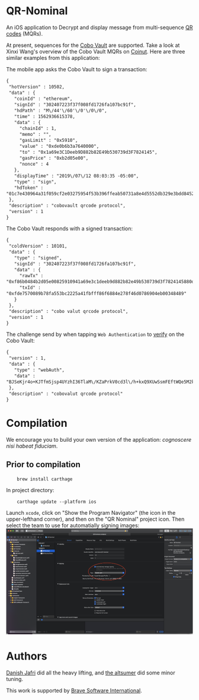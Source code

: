 # QR-Nominal
An iOS application to Decrypt and display message from multi-sequence [QR codes](https://en.wikipedia.org/wiki/QR_code) (MQRs).

At present,
sequences for the [Cobo Vault](https://cobo.com/hardware-wallet) are supported.
Take a look at Xinxi Wang's overview of the Cobo Vault MQRs on
[Coinut](https://coinut.com/blog/a-brief-review-of-cobo-vault-the-most-secure-hardware-wallet/).
Here are three similar examples from this application:

The mobile app asks the Cobo Vault to sign a transaction:

    {
     "hotVersion" : 10502,
     "data" : {
       "coinId" : "ethereum",
       "signId" : "302407223f37f008fd1726fa107bc91f",
       "hdPath" : "M\/44'\/60'\/0'\/0\/0",
       "time" : 1562936615378,
       "data" : {
         "chainId" : 1,
         "memo" : "",
         "gasLimit" : "0x5910",
         "value" : "0xde0b6b3a7640000",
         "to" : "0x1a69e3C1Deeb9D882b82E49b530739d3F7824145",
         "gasPrice" : "0xb2d05e00",
         "nonce" : 4
       },
       "displayTime" : "2019\/07\/12 08:03:35 -05:00",
       "type" : "sign",
       "hdToken" : "01c7e430964a31f059cf2e03275954f53b396ffeab50731a8e4d5552db329e3bdd8452db0a4fa4b5e64ba13479b895282ba57c7b3b3ef385add8f9c06e72c2496f881ba3dbfa4afb1b14be1c108f33d0"
     },
     "description" : "cobovault qrcode protocol",
     "version" : 1
    }

The Cobo Vault responds with a signed transaction:

    {
     "coldVersion" : 10101,
     "data" : {
       "type" : "signed",
       "signId" : "302407223f37f008fd1726fa107bc91f",
       "data" : {
         "rawTx" : "0xf86b0484b2d05e00825910941a69e3c1deeb9d882b82e49b530739d3f7824145880de0b6b3a76400008026a0593028c1981717a0128373c972415516f691e5bbddf626bc505d2c385607d2e8a068b31b08b1639de536547caba1b6e12c08598bf2be2cb82edde9711b29b0ad4d",
         "txId" : "0xfde7570089b78fa553bc2225a41fbfff86f6884e278f46d0786904eb00348489"
       }
     },
     "description" : "cobo valut qrcode protocol",
     "version" : 1
    }

The challenge send by when tapping `Web Authentication` to
[verify](https://cobo.com/hardware-wallet/authentication) on the Cobo Vault:

    {
     "version" : 1,
     "data" : {
       "type" : "webAuth",
       "data" : "BJSeKjr4o+KJTfmSjsp4UYzhI36TlaM\/KZaPrkV0cd3l\/h+kxQ9XUwSsmFEftWQe5M2k0ExI7NXVO\/hmcp8TSTgaD4MYGqjn55LOa0YydtAjtCCczUBQu75UynFhqZ9OnK2nDYwJLv1OkOLJ2gfwGahA5oenxkNhdMgBzKdUypE+XrwgJY02kxW9QDquuf+xVZAAQ4DdIYjjm8h9hyhHt67aUJasmd0RMw=="
     },
     "description" : "cobovalut qrcode protocol"
    }

# Compilation
We encourage you to build your own version of the application: _cognoscere nisi habeat fiduciam_.

## Prior to compilation

        brew install carthage
        
In project directory:
 
        carthage update --platform ios

Launch `xcode`,
click on "Show the Program Navigator" (the icon in the upper-lefthand corner),
and then on the "QR Nominal" project icon.
Then select the team to use for automatially signing images:
![screenshot](./documentation/enable-automatically-manage-signing.png)

# Authors
[Danish Jafri](https://github.com/danishjafri88) did all the heavy lifting,
and [the altsumer](https://github.com/altsumer) did some minor tuning.

This work is supported by [Brave Software International](https://github.com/brave-intl).


